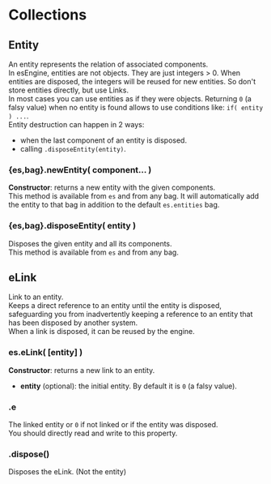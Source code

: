 Collections
===========


## Entity

An entity represents the relation of associated components.  
In esEngine, entities are not objects. They are just integers > 0.  When entities are disposed, the integers will be reused for new entities.  So don't store entities directly, but use Links.  
In most cases you can use entities as if they were objects. Returning `0` (a falsy value) when no entity is found allows to use conditions like: `if( entity ) ...`.  
Entity destruction can happen in 2 ways:
- when the last component of an entity is disposed.
- calling `.disposeEntity(entity)`.

### {es,bag}.newEntity( component... )
**Constructor**: returns a new entity with the given components.  
This method is available from `es` and from any bag. It will automatically add the entity to that bag in addition to the default `es.entities` bag.

### {es,bag}.disposeEntity( entity )
Disposes the given entity and all its components.  
This method is available from `es` and from any bag.


## eLink

Link to an entity.  
Keeps a direct reference to an entity until the entity is disposed, safeguarding you from inadvertently keeping a reference to an entity that has been disposed by another system.  
When a link is disposed, it can be reused by the engine.

### es.eLink( [entity] )
**Constructor**: returns a new link to an entity.
- **entity** (optional): the initial entity. By default it is `0` (a falsy value).

### .e
The linked entity or `0` if not linked or if the entity was disposed.  
You should directly read and write to this property.

### .dispose()
Disposes the eLink. (Not the entity)
